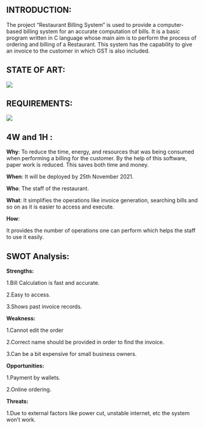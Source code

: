 ## INTRODUCTION:

The project “Restaurant Billing System” is used to provide a computer-based billing system for an accurate computation of bills. It is a basic program written in C language whose main aim is to perform the process of ordering and billing of a Restaurant. This system has the capability to give an invoice to the customer in which GST is also included.  

## STATE OF ART:

![](https://github.com/gauri2323/M1_Application_Restaurant_Billing_System/blob/main/6_ImagesAndVideos/table.png?raw=true)

## REQUIREMENTS:

![](https://github.com/gauri2323/M1_Application_Restaurant_Billing_System/blob/main/6_ImagesAndVideos/table2.png?raw=true)



## 4W and 1H :

**Why**: To reduce the time, energy, and resources that was being consumed when performing a billing for the customer. By the help of this software, paper work is reduced. This saves both time and money.

**When**: It will be deployed by 25th November 2021.

**Who**: The staff of the restaurant.

**What**:  It simplifies the operations like invoice generation, searching bills and so on as it is easier to access and execute.

**How**:

It provides the number of operations one can perform which helps the staff to use it easily.

## SWOT Analysis:

**Strengths:** 

1.Bill Calculation is fast and accurate.

2.Easy to access.

3.Shows past invoice records.

**Weakness:**

1.Cannot edit the order

2.Correct name should be provided in order to find the invoice.

3.Can be a bit expensive for small business owners.

**Opportunities:**

1.Payment by wallets.

2.Online ordering.

**Threats:**

1.Due to external factors like power cut, unstable internet, etc the system won’t work.
